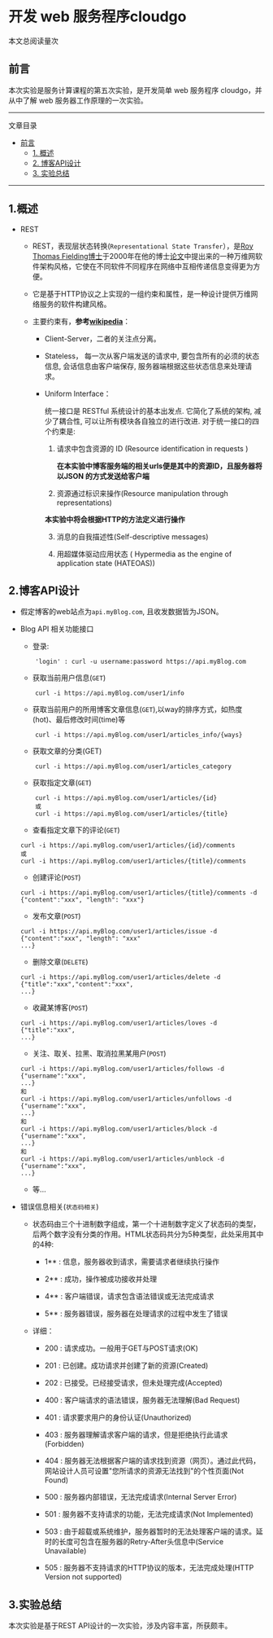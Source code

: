 # 开发 web 服务程序cloudgo

<script async src="//busuanzi.ibruce.info/busuanzi/2.3/busuanzi.pure.mini.js"></script>
<span id="busuanzi_container_page_pv">本文总阅读量<span id="busuanzi_value_page_pv"></span>次</span>

## 前言

本次实验是服务计算课程的第五次实验，是开发简单 web 服务程序 cloudgo，并从中了解 web 服务器工作原理的一次实验。

---

文章目录

- [前言](#前言)
    - [1. 概述](#1.概述)   
    - [2. 博客API设计](#2.博客API设计)    
    - [3. 实验总结](#3.实验总结)

---

## 1.概述

  - REST
    
    - REST，表现层状态转换(`Representational State Transfer`），是[Roy Thomas Fielding博士](https://zh.wikipedia.org/w/index.php?title=Roy_Thomas_Fielding&action=edit&redlink=1)于2000年在他的博士[论文](https://www.ics.uci.edu/~fielding/pubs/dissertation/top.htm)中提出来的一种万维网软件架构风格，它使在不同软件不同程序在网络中互相传递信息变得更为方便。

    - 它是基于HTTP协议之上实现的一组约束和属性，是一种设计提供万维网络服务的软件构建风格。

    - 主要约束有，**参考[wikipedia](https://zh.wikipedia.org/wiki/%E8%A1%A8%E7%8E%B0%E5%B1%82%E7%8A%B6%E6%80%81%E8%BD%AC%E6%8D%A2)**：

      - Client-Server，二者的关注点分离。

      - Stateless， 每一次从客户端发送的请求中, 要包含所有的必须的状态信息, 会话信息由客户端保存, 服务器端根据这些状态信息来处理请求。

      - Uniform Interface：

        统一接口是 RESTful 系统设计的基本出发点. 它简化了系统的架构, 减少了耦合性, 可以让所有模块各自独立的进行改进. 对于统一接口的四个约束是:

        1. 请求中包含资源的 ID (Resource identification in requests )

           **在本实验中博客服务端的相关urls便是其中的资源ID，且服务器将以JSON 的方式发送给客户端**

        2. 资源通过标识来操作(Resource manipulation through representations)

        **本实验中将会根据HTTP的方法定义进行操作**

        3. 消息的自我描述性(Self-descriptive messages)

        4. 用超媒体驱动应用状态 ( Hypermedia as the engine of application state (HATEOAS))

## 2.博客API设计

  - 假定博客的web站点为`api.myBlog.com`, 且收发数据皆为JSON。

  - Blog API 相关功能接口

    - 登录: 

    ```
        'login' : curl -u username:password https://api.myBlog.com
    ```

    - 获取当前用户信息(`GET`)

    ```
        curl -i https://api.myBlog.com/user1/info
    ```

    - 获取当前用户的所用博客文章信息(`GET`),以way的排序方式，如热度(hot)、最后修改时间(time)等

    ```
        curl -i https://api.myBlog.com/user1/articles_info/{ways}
    ```

    - 获取文章的分类(GET)

    ```
        curl -i https://api.myBlog.com/user1/articles_category
    ```

    - 获取指定文章(`GET`)

    ```
        curl -i https://api.myBlog.com/user1/articles/{id}
        或
        curl -i https://api.myBlog.com/user1/articles/{title}
    ```

    - 查看指定文章下的评论(`GET`)

    ```
    curl -i https://api.myBlog.com/user1/articles/{id}/comments
    或
    curl -i https://api.myBlog.com/user1/articles/{title}/comments
    ```

    - 创建评论(`POST`)

    ```
    curl -i https://api.myBlog.com/user1/articles/{title}/comments -d {"content":"xxx", "length": "xxx"}
    ```

    - 发布文章(`POST`)

    ```
    curl -i https://api.myBlog.com/user1/articles/issue -d {"content":"xxx", "length": "xxx"
    ...}
    ```

    - 删除文章(`DELETE`)

    ```
    curl -i https://api.myBlog.com/user1/articles/delete -d {"title":"xxx","content":"xxx", 
    ...}
    ```

    - 收藏某博客(`POST`)

    ```
    curl -i https://api.myBlog.com/user1/articles/loves -d {"title":"xxx",
    ...}
    ```

    - 关注、取关、拉黑、取消拉黑某用户(`POST`)

    ```
    curl -i https://api.myBlog.com/user1/articles/follows -d {"username":"xxx",
    ...}
    和
    curl -i https://api.myBlog.com/user1/articles/unfollows -d {"username":"xxx",
    ...}
    和
    curl -i https://api.myBlog.com/user1/articles/block -d {"username":"xxx",
    ...}
    和
    curl -i https://api.myBlog.com/user1/articles/unblock -d {"username":"xxx",
    ...}
    ```

    - 等...

  - 错误信息相关(`状态码相关`)

    - 状态码由三个十进制数字组成，第一个十进制数字定义了状态码的类型，后两个数字没有分类的作用。HTML状态码共分为5种类型，此处采用其中的4种:

      - 1** : 信息，服务器收到请求，需要请求者继续执行操作

      - 2** : 成功，操作被成功接收并处理

      - 4** : 客户端错误，请求包含语法错误或无法完成请求

      - 5** : 服务器错误，服务器在处理请求的过程中发生了错误

    - 详细：

      - 200 : 请求成功。一般用于GET与POST请求(OK)

      - 201 : 已创建。成功请求并创建了新的资源(Created)

      - 202 : 已接受。已经接受请求，但未处理完成(Accepted)

      - 400 : 客户端请求的语法错误，服务器无法理解(Bad Request)

      - 401 : 请求要求用户的身份认证(Unauthorized)
      
      - 403 : 服务器理解请求客户端的请求，但是拒绝执行此请求(Forbidden)

      - 404 : 服务器无法根据客户端的请求找到资源（网页）。通过此代码，网站设计人员可设置"您所请求的资源无法找到"的个性页面(Not Found)

      - 500 : 服务器内部错误，无法完成请求(Internal Server Error)

      - 501 : 服务器不支持请求的功能，无法完成请求(Not Implemented)

      - 503 : 由于超载或系统维护，服务器暂时的无法处理客户端的请求。延时的长度可包含在服务器的Retry-After头信息中(Service Unavailable)

      - 505 : 服务器不支持请求的HTTP协议的版本，无法完成处理(HTTP Version not supported)


## 3.实验总结
  
  本次实验是基于REST API设计的一次实验，涉及内容丰富，所获颇丰。

